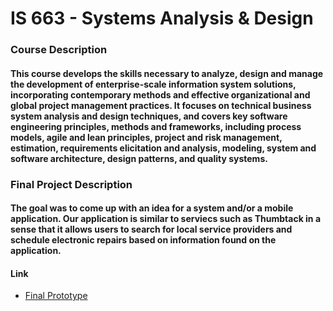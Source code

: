 # IS 663 - Systems Analysis & Design

### Course Description
#### This course develops the skills necessary to analyze, design and manage the development of enterprise-scale information system solutions, incorporating contemporary methods and effective organizational and global project management practices. It focuses on technical business system analysis and design techniques, and covers key software engineering principles, methods and frameworks, including process models, agile and lean principles, project and risk management, estimation, requirements elicitation and analysis, modeling, system and software architecture, design patterns, and quality systems.

### Final Project Description
#### The goal was to come up with an idea for a system and/or a mobile application. Our application is similar to serviecs such as Thumbtack in a sense that it allows users to search for local service providers and schedule electronic repairs based on information found on the application.

#### Link
* [Final Prototype](http://goto1.github.io/is663/docs)


